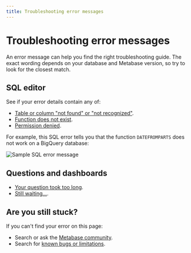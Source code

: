```yaml
---
title: Troubleshooting error messages
---
```


# Troubleshooting error messages

An error message can help you find the right troubleshooting guide. The exact wording depends on your database and Metabase version, so try to look for the closest match.

## SQL editor

See if your error details contain any of:

- [Table or column "not found" or "not recognized"](https://www.metabase.com/learn/grow-your-data-skills/learn-sql/debugging-sql/sql-syntax#column-or-table-name-is-not-found-or-not-recognized).
- [Function does not exist](https://www.metabase.com/learn/grow-your-data-skills/learn-sql/debugging-sql/sql-syntax#sql-function-does-not-exist).
- [Permission denied](./data-permissions.md#getting-a-permission-denied-error-message).

For example, this SQL error tells you that the function `DATEFROMPARTS` does not work on a BigQuery database:

![Sample SQL error message](../images/sample-error-sql.png)

## Questions and dashboards

- [Your question took too long](./timeout.md).
- [Still waiting...](./my-dashboard-is-slow.md).

## Are you still stuck?

If you can't find your error on this page:

- Search or ask the [Metabase community](https://discourse.metabase.com/).
- Search for [known bugs or limitations](./known-issues.md).
